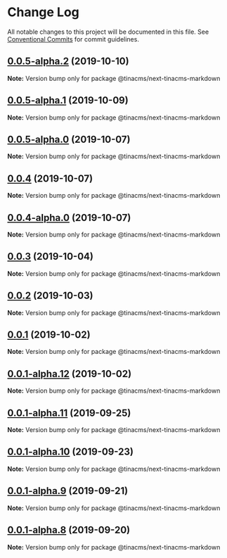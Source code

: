# Change Log

All notable changes to this project will be documented in this file.
See [Conventional Commits](https://conventionalcommits.org) for commit guidelines.

## [0.0.5-alpha.2](https://github.com/tinacms/tinacms/compare/@tinacms/next-tinacms-markdown@0.0.2...@tinacms/next-tinacms-markdown@0.0.5-alpha.2) (2019-10-10)

**Note:** Version bump only for package @tinacms/next-tinacms-markdown





## [0.0.5-alpha.1](https://github.com/tinacms/tinacms/compare/@tinacms/next-tinacms-markdown@0.0.2...@tinacms/next-tinacms-markdown@0.0.5-alpha.1) (2019-10-09)

**Note:** Version bump only for package @tinacms/next-tinacms-markdown





## [0.0.5-alpha.0](https://github.com/tinacms/tinacms/compare/@tinacms/next-tinacms-markdown@0.0.4...@tinacms/next-tinacms-markdown@0.0.5-alpha.0) (2019-10-07)

**Note:** Version bump only for package @tinacms/next-tinacms-markdown





## [0.0.4](https://github.com/tinacms/tinacms/compare/@tinacms/next-tinacms-markdown@0.0.4-alpha.0...@tinacms/next-tinacms-markdown@0.0.4) (2019-10-07)

**Note:** Version bump only for package @tinacms/next-tinacms-markdown





## [0.0.4-alpha.0](https://github.com/tinacms/tinacms/compare/@tinacms/next-tinacms-markdown@0.0.2...@tinacms/next-tinacms-markdown@0.0.4-alpha.0) (2019-10-07)

**Note:** Version bump only for package @tinacms/next-tinacms-markdown





## [0.0.3](https://github.com/tinacms/tinacms/compare/@tinacms/next-tinacms-markdown@0.0.3-alpha.0...@tinacms/next-tinacms-markdown@0.0.3) (2019-10-04)

**Note:** Version bump only for package @tinacms/next-tinacms-markdown





## [0.0.2](https://github.com/tinacms/tinacms/compare/@tinacms/next-tinacms-markdown@0.0.1...@tinacms/next-tinacms-markdown@0.0.2) (2019-10-03)

**Note:** Version bump only for package @tinacms/next-tinacms-markdown





## [0.0.1](https://github.com/tinacms/tinacms/compare/@tinacms/next-tinacms-markdown@0.0.1-alpha.12...@tinacms/next-tinacms-markdown@0.0.1) (2019-10-02)

**Note:** Version bump only for package @tinacms/next-tinacms-markdown





## [0.0.1-alpha.12](https://github.com/tinacms/tinacms/compare/@tinacms/next-tinacms-markdown@0.0.1-alpha.11...@tinacms/next-tinacms-markdown@0.0.1-alpha.12) (2019-10-02)

**Note:** Version bump only for package @tinacms/next-tinacms-markdown





## [0.0.1-alpha.11](https://github.com/tinacms/tinacms/compare/@tinacms/next-tinacms-markdown@0.0.1-alpha.10...@tinacms/next-tinacms-markdown@0.0.1-alpha.11) (2019-09-25)

**Note:** Version bump only for package @tinacms/next-tinacms-markdown





## [0.0.1-alpha.10](https://github.com/tinacms/tinacms/compare/@tinacms/next-tinacms-markdown@0.0.1-alpha.9...@tinacms/next-tinacms-markdown@0.0.1-alpha.10) (2019-09-23)

**Note:** Version bump only for package @tinacms/next-tinacms-markdown





## [0.0.1-alpha.9](https://github.com/tinacms/tinacms/compare/@tinacms/next-tinacms-markdown@0.0.1-alpha.7...@tinacms/next-tinacms-markdown@0.0.1-alpha.9) (2019-09-21)

**Note:** Version bump only for package @tinacms/next-tinacms-markdown





## [0.0.1-alpha.8](https://github.com/tinacms/tinacms/compare/@tinacms/next-tinacms-markdown@0.0.1-alpha.7...@tinacms/next-tinacms-markdown@0.0.1-alpha.8) (2019-09-20)

**Note:** Version bump only for package @tinacms/next-tinacms-markdown
